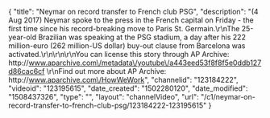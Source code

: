 {
    "title": "Neymar on record transfer to French club PSG",
    "description": "(4 Aug 2017) Neymar spoke to the press in the French capital on Friday - the first time since his record-breaking move to Paris St. Germain.\r\nThe 25-year-old Brazilian was speaking at the PSG stadium, a day after his 222 million-euro (262 million-US dollar) buy-out clause from Barcelona was activated.\r\n\r\n\r\nYou can license this story through AP Archive: http:\/\/www.aparchive.com\/metadata\/youtube\/a443eed53f8f8f5e0ddb127d86cac6cf \r\nFind out more about AP Archive: http:\/\/www.aparchive.com\/HowWeWork",
    "channelid": "123184222",
    "videoid": "123195615",
    "date_created": "1502280120",
    "date_modified": "1508437326",
    "type": "",
    "layout": "channelVideo",
    "url": "\/c1\/neymar-on-record-transfer-to-french-club-psg\/123184222-123195615"
}